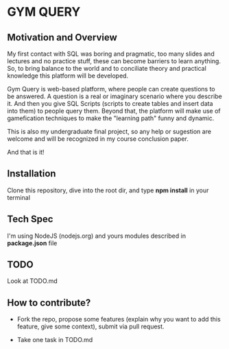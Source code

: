 GYM QUERY
====================

## Motivation and Overview

My first contact with SQL was boring and pragmatic, too many slides and lectures and no practice stuff, these can become barriers to learn anything. So, to bring balance to the world and to conciliate theory and practical knowledge this platform will be developed.

Gym Query is web-based platform, where people can create questions to be answered. A question is a real or imaginary scenario where you describe it. And then you give SQL Scripts (scripts to create tables and insert data into them) to people query them. Beyond that, the platform will make use of gamefication techniques to make the "learning path" funny and dynamic.

This is also my undergraduate final project, so any help or sugestion are welcome and will be recognized in my course conclusion paper.

And that is it!

## Installation

Clone this repository, dive into the root dir, and type **npm install** in your terminal

## Tech Spec

I'm using NodeJS (nodejs.org) and yours modules described in **package.json** file

## TODO

Look at TODO.md

## How to contribute?

* Fork the repo, propose some features (explain why you want to add this feature, give some context), submit via pull request.

* Take one task in TODO.md
